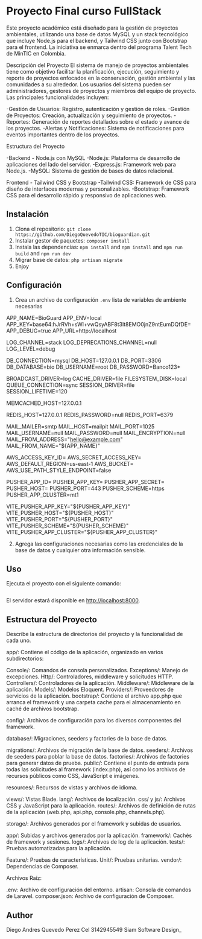 # Proyecto Final curso FullStack

Este proyecto académico está diseñado para la gestión de proyectos ambientales, utilizando una base de datos MySQL y un stack tecnológico que incluye Node.js para el backend, y Tailwind CSS junto con Bootstrap para el frontend. La iniciativa se enmarca dentro del programa Talent Tech de MinTIC en Colombia.

Descripción del Proyecto
El sistema de manejo de proyectos ambientales tiene como objetivo facilitar la planificación, ejecución, seguimiento y reporte de proyectos enfocados en la conservación, gestión ambiental y las comunidades a su alrededor. Los usuarios del sistema pueden ser administradores, gestores de proyectos y miembros del equipo de proyecto. Las principales funcionalidades incluyen:

-Gestión de Usuarios: Registro, autenticación y gestión de roles.
-Gestión de Proyectos: Creación, actualización y seguimiento de proyectos.
-Reportes: Generación de reportes detallados sobre el estado y avance de los proyectos.
-Alertas y Notificaciones: Sistema de notificaciones para eventos importantes dentro de los proyectos.

Estructura del Proyecto

-Backend - Node.js con MySQL
-Node.js: Plataforma de desarrollo de aplicaciones del lado del servidor.
-Express.js: Framework web para Node.js.
-MySQL: Sistema de gestión de bases de datos relacional.

Frontend - Tailwind CSS y Bootstrap
-Tailwind CSS: Framework de CSS para diseño de interfaces modernas y personalizables.
-Bootstrap: Framework CSS para el desarrollo rápido y responsivo de aplicaciones web.

## Instalación

1. Clona el repositorio: `git clone https://github.com/DiegoQuevedoTIC/bioguardian.git`
2. Instalar gestor de paquetes: `composer install`
3. Instala las dependencias: `npm install` and `npm install` and `npm run build` and `npm run dev`
4. Migrar base de datos: `php artisan migrate`
5. Enjoy

## Configuración

1. Crea un archivo de configuración `.env` lista de variables de ambiente necesarias

APP_NAME=BioGuard
APP_ENV=local
APP_KEY=base64:hJrRVh+sWl+vwQsyABF8t3lt8EMO0jnZ9ntEumDQfDE=
APP_DEBUG=true
APP_URL=http://localhost

LOG_CHANNEL=stack
LOG_DEPRECATIONS_CHANNEL=null
LOG_LEVEL=debug

DB_CONNECTION=mysql
DB_HOST=127.0.0.1
DB_PORT=3306
DB_DATABASE=bio
DB_USERNAME=root
DB_PASSWORD=Banco123\*

BROADCAST_DRIVER=log
CACHE_DRIVER=file
FILESYSTEM_DISK=local
QUEUE_CONNECTION=sync
SESSION_DRIVER=file
SESSION_LIFETIME=120

MEMCACHED_HOST=127.0.0.1

REDIS_HOST=127.0.0.1
REDIS_PASSWORD=null
REDIS_PORT=6379

MAIL_MAILER=smtp
MAIL_HOST=mailpit
MAIL_PORT=1025
MAIL_USERNAME=null
MAIL_PASSWORD=null
MAIL_ENCRYPTION=null
MAIL_FROM_ADDRESS="hello@example.com"
MAIL_FROM_NAME="${APP_NAME}"

AWS_ACCESS_KEY_ID=
AWS_SECRET_ACCESS_KEY=
AWS_DEFAULT_REGION=us-east-1
AWS_BUCKET=
AWS_USE_PATH_STYLE_ENDPOINT=false

PUSHER_APP_ID=
PUSHER_APP_KEY=
PUSHER_APP_SECRET=
PUSHER_HOST=
PUSHER_PORT=443
PUSHER_SCHEME=https
PUSHER_APP_CLUSTER=mt1

VITE_PUSHER_APP_KEY="${PUSHER_APP_KEY}"
VITE_PUSHER_HOST="${PUSHER_HOST}"
VITE_PUSHER_PORT="${PUSHER_PORT}"
VITE_PUSHER_SCHEME="${PUSHER_SCHEME}"
VITE_PUSHER_APP_CLUSTER="${PUSHER_APP_CLUSTER}"

2. Agrega las configuraciones necesarias como las credenciales de la base de datos y cualquier otra información sensible.

## Uso

Ejecuta el proyecto con el siguiente comando:

```php artisan serve

```

El servidor estará disponible en [http://localhost:8000](http://localhost:8000).

## Estructura del Proyecto

Describe la estructura de directorios del proyecto y la funcionalidad de cada uno.

app/: Contiene el código de la aplicación, organizado en varios subdirectorios:

Console/: Comandos de consola personalizados.
Exceptions/: Manejo de excepciones.
Http/: Controladores, middleware y solicitudes HTTP.
Controllers/: Controladores de la aplicación.
Middleware/: Middleware de la aplicación.
Models/: Modelos Eloquent.
Providers/: Proveedores de servicios de la aplicación.
bootstrap/: Contiene el archivo app.php que arranca el framework y una carpeta cache para el almacenamiento en caché de archivos bootstrap.

config/: Archivos de configuración para los diversos componentes del framework.

database/: Migraciones, seeders y factories de la base de datos.

migrations/: Archivos de migración de la base de datos.
seeders/: Archivos de seeders para poblar la base de datos.
factories/: Archivos de factories para generar datos de prueba.
public/: Contiene el punto de entrada para todas las solicitudes al framework (index.php), así como los archivos de recursos públicos como CSS, JavaScript e imágenes.

resources/: Recursos de vistas y archivos de idioma.

views/: Vistas Blade.
lang/: Archivos de localización.
css/ y js/: Archivos CSS y JavaScript para la aplicación.
routes/: Archivos de definición de rutas de la aplicación (web.php, api.php, console.php, channels.php).

storage/: Archivos generados por el framework y subidas de usuarios.

app/: Subidas y archivos generados por la aplicación.
framework/: Cachés de framework y sesiones.
logs/: Archivos de log de la aplicación.
tests/: Pruebas automatizadas para la aplicación.

Feature/: Pruebas de características.
Unit/: Pruebas unitarias.
vendor/: Dependencias de Composer.

Archivos Raíz:

.env: Archivo de configuración del entorno.
artisan: Consola de comandos de Laravel.
composer.json: Archivo de configuración de Composer.

## Author

Diego Andres Quevedo Perez
Cel 3142945549
Siam Software Design\_
